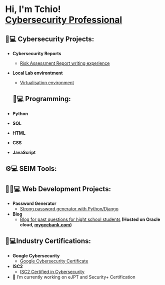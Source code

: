 <h1>Hi, I'm Tchio! <br/><a  href="https://www.linkedin.com/in/tchio-fonkwa-paulin/">Cybersecurity Professional</a>

<h2>🔐💻 Cybersecurity Projects:</h2>

- <b>Cybersecurity Reports</b>
  - [Risk Assessment Report writing experience](https://github.com/LnPaulin/Reports)
- <b>Local Lab environtment</b>
  - [Virtualisation environment](https://github.com/LnPaulin/Cybersecurity_lab)
  
  <h2>🤖💻 Programming:</h2>
 - <b>Python</b>
 - <b>SQL</b>
 - <b>HTML</b>
 - <b>CSS</b>
 - <b>JavaScript</b>
  
<h2>⚙️💻 SEIM Tools:</h2>
  
<h2>👨‍💻💻 Web Development Projects:</h2>

- <b>Password Generator</b>
  - [Strong password generator with Python/Django](https://github.com/LnPaulin/password_gen)
- <b>Blog</b>
  - [Blog for past questions for hight school students](https://github.com/LnPaulin/Mygcebank) <b>(Hosted on Oracle cloud, <a href="mygcebank.com">mygcebank.com<a/>)</b>
  
 <h2>📄💻Industry Certifications:</h2>

- <b>Google Cybersecurity</b>
  - [Google Cybersecurity Certificate](https://www.credly.com/badges/0b86d34d-41ed-4a43-a3fb-c8da8663a033/public_url)
- <b> ISC2 </b>
  - [ISC2 Certified in Cybersecurity](https://www.credly.com/badges/18cce0ac-e303-45aa-beca-11d6917052a2/public_url)
- 🔭 I’m currently working on eJPT and Security+ Certification

